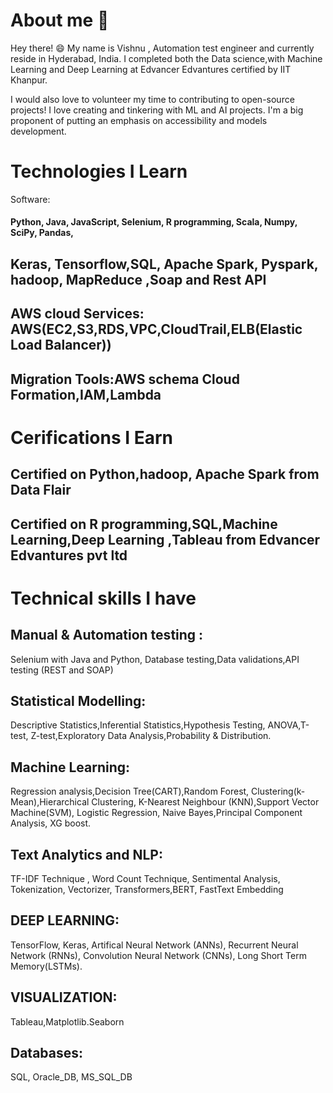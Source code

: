 # About me  👋

Hey there! 😄 My name is Vishnu , Automation test engineer and currently reside in Hyderabad, India. I completed both the Data science,with Machine Learning and Deep Learning at Edvancer Edvantures certified by IIT Khanpur.

I would also love to volunteer my time to contributing to open-source projects! I love creating and tinkering with ML and AI projects. I'm a big proponent of putting an emphasis on accessibility and models development.

# Technologies I Learn

Software:
#### Python, Java, JavaScript, Selenium, R programming, Scala, Numpy, SciPy, Pandas,
## Keras, Tensorflow,SQL, Apache Spark, Pyspark, hadoop, MapReduce ,Soap and Rest API
## AWS cloud Services: AWS(EC2,S3,RDS,VPC,CloudTrail,ELB(Elastic Load Balancer))
## Migration Tools:AWS schema Cloud Formation,IAM,Lambda

# Cerifications I Earn

## Certified on Python,hadoop, Apache Spark from Data Flair
## Certified on R programming,SQL,Machine Learning,Deep Learning ,Tableau from Edvancer Edvantures pvt ltd

# Technical skills I have

## Manual & Automation testing : 
Selenium with Java and Python, Database testing,Data validations,API testing (REST and SOAP)
## Statistical Modelling:
Descriptive Statistics,Inferential Statistics,Hypothesis Testing, ANOVA,T-test, Z-test,Exploratory Data Analysis,Probability & Distribution.
## Machine Learning:
Regression analysis,Decision Tree(CART),Random Forest, Clustering(k-Mean),Hierarchical Clustering, K-Nearest Neighbour (KNN),Support Vector Machine(SVM), Logistic Regression, Naive Bayes,Principal Component Analysis, XG boost.
## Text Analytics and NLP:
TF-IDF Technique , Word Count Technique, Sentimental Analysis, Tokenization, Vectorizer, Transformers,BERT, FastText Embedding
## DEEP LEARNING:
TensorFlow, Keras, Artifical Neural Network (ANNs), Recurrent Neural Network (RNNs), Convolution Neural Network (CNNs), Long Short Term Memory(LSTMs).
## VISUALIZATION:
Tableau,Matplotlib.Seaborn
## Databases:
SQL, Oracle_DB, MS_SQL_DB
